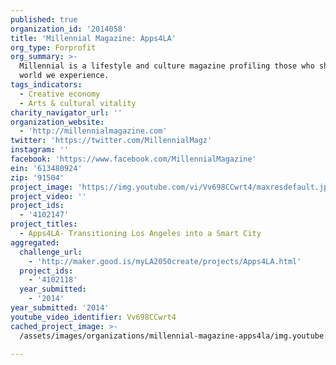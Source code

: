 ```yaml
---
published: true
organization_id: '2014058'
title: 'Millennial Magazine: Apps4LA'
org_type: Forprofit
org_summary: >-
  Millennial is a lifestyle and culture magazine profiling those who shape the
  world we experience.
tags_indicators:
  - Creative economy
  - Arts & cultural vitality
charity_navigator_url: ''
organization_website:
  - 'http://millennialmagazine.com'
twitter: 'https://twitter.com/MillennialMagz'
instagram: ''
facebook: 'https://www.facebook.com/MillennialMagazine'
ein: '613480924'
zip: '91504'
project_image: 'https://img.youtube.com/vi/Vv698CCwrt4/maxresdefault.jpg'
project_video: ''
project_ids:
  - '4102147'
project_titles:
  - Apps4LA- Transitioning Los Angeles into a Smart City
aggregated:
  challenge_url:
    - 'http://maker.good.is/myLA2050create/projects/Apps4LA.html'
  project_ids:
    - '4102118'
  year_submitted:
    - '2014'
year_submitted: '2014'
youtube_video_identifier: Vv698CCwrt4
cached_project_image: >-
  /assets/images/organizations/millennial-magazine-apps4la/img.youtube.com/vi/Vv698CCwrt4/maxresdefault.jpg

---
```


